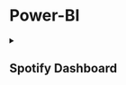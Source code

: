 # Power-BI
<details>
<summary>
  
## Spotify Dashboard
</summary>

### Summary
The Spotify Dashboard is an interactive data visualization that analyzes Spotify user streaming behavior over the last 30 days. This project provides a comprehensive and visually appealing overview of Spotify streaming behaviors and user engagement. The dashboard is designed to provide insights into user preferences, album popularity, and platform usage. The visualizations are created to be easily interpretable by data analysts, marketers, or product managers who want to optimize user experience and business strategies based on streaming data.

### Key Features
- Tree Map: Steamed Tracks by Album (Last 30 Days)
- Pie Chart: Monthly Listeners by Platform Type (Paid vs Premium)
- Stacked Bar Chart: Monthly Listeners by Album
- Clustered Column Chart: Total Hours Streamed by Album and Platform Type
- Area Chart: Average Skip Rate by Album
- Slicer- Used parameter field function to filter the report dynamically based on Album, Artist, Genres and Released Year.

### Dataset: <a href="https://github.com/kiru37/Power-BI/blob/main/Spotfy_Data.xlsx"> Spotify Dataset.xlsx </a>
### Dashboard: <a href="https://github.com/kiru37/Power-BI/blob/main/Spotify%20Dashboard.pbix"> Spotify Dashboard.pbix </a>

### Dashboard Visual
![Spotify Dashboard](https://github.com/kiru37/Power-BI/blob/main/Spotify_Dashboard_JPG.jpg)

</details>
